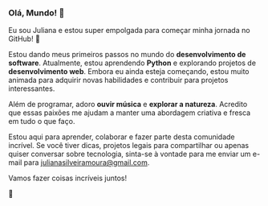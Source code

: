 
### Olá, Mundo! 👋

Eu sou Juliana e estou super empolgada para começar minha jornada no GitHub! 🚀

Estou dando meus primeiros passos no mundo do **desenvolvimento de software**. Atualmente, estou aprendendo **Python** e explorando projetos de **desenvolvimento web**. Embora eu ainda esteja começando, estou muito animada para adquirir novas habilidades e contribuir para projetos interessantes.

Além de programar, adoro **ouvir música** e **explorar a natureza**. Acredito que essas paixões me ajudam a manter uma abordagem criativa e fresca em tudo o que faço.

Estou aqui para aprender, colaborar e fazer parte desta comunidade incrível. Se você tiver dicas, projetos legais para compartilhar ou apenas quiser conversar sobre tecnologia, sinta-se à vontade para me enviar um e-mail para julianasilveiramoura@gmail.com.

Vamos fazer coisas incríveis juntos!

🌟
